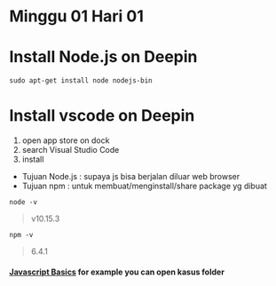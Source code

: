 # Minggu 01 Hari 01
# 

# Install Node.js on Deepin
``` 
sudo apt-get install node nodejs-bin 
```

# Install vscode on Deepin
1. open app store on dock
2. search Visual Studio Code
3. install

- Tujuan Node.js : supaya js bisa berjalan diluar web browser
- Tujuan npm : untuk membuat/menginstall/share package yg dibuat

`node -v`
> v10.15.3

`npm -v`
> 6.4.1

#### [Javascript Basics](https://developer.mozilla.org/en-US/docs/Learn/Getting_started_with_the_web/JavaScript_basics) for example you can open kasus folder